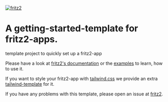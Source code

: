 [![fritz2](https://www.fritz2.dev/img/fritz2_logo_dark.png)](https://www.fritz2.dev/)

# A getting-started-template for fritz2-apps.

template project to quickly set up a fritz2-app

Please have a look at [fritz2's documentation](https://fritz2.dev/docs) 
or the [examples](https://examples.fritz2.dev/) to learn, how to use it.

If you want to style your fritz2-app with [tailwind.css](https://tailwindcss.com/) 
we provide an extra [tailwind-template](https://github.com/jwstegemann/fritz2-tailwind-template) for it.

If you have any problems with this template, 
please open an issue at [fritz2](https://github.com/jwstegemann/fritz2/issues).
